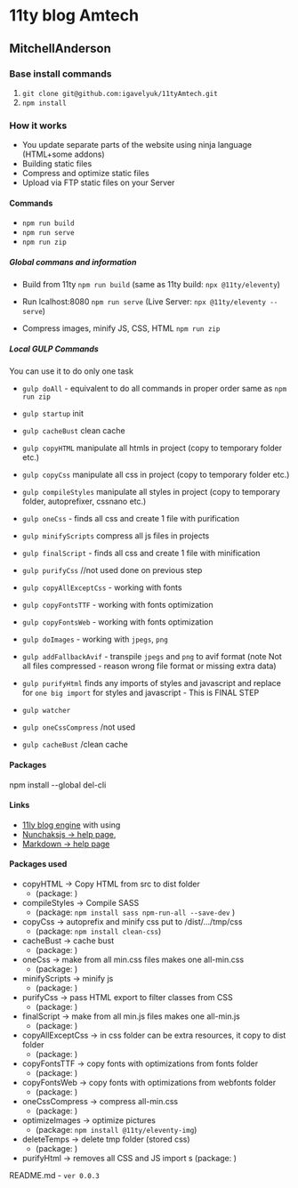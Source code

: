 
#  11ty blog Amtech
## MitchellAnderson

### Base install commands
1. `git clone git@github.com:igavelyuk/11tyAmtech.git`
2. `npm install`


### How it works
- You update separate parts of the website using ninja language (HTML+some addons)
- Building static files
- Compress and optimize static files
- Upload via FTP static files on your Server

#### Commands
- `npm run build`
- `npm run serve`
- `npm run zip`

##### Global commans and information

  - Build from 11ty `npm run build` (same as 11ty build: `npx @11ty/eleventy`)

  - Run lcalhost:8080 `npm run serve` (Live Server: `npx @11ty/eleventy --serve`)

  - Compress images, minify JS, CSS, HTML `npm run zip`

##### Local GULP Commands
You can use it to do only one task
 - `gulp doAll` - equivalent to do all commands in proper order same as `npm run zip`
 - `gulp startup` init
 - `gulp cacheBust` clean cache
 - `gulp copyHTML` manipulate all htmls in project (copy to temporary folder etc.)
 - `gulp copyCss` manipulate all css in project (copy to temporary folder etc.)
 - `gulp compileStyles` manipulate all styles in project (copy to temporary folder, autoprefixer, cssnano etc.)
 - `gulp oneCss` - finds all css and create 1 file with purification
 - `gulp minifyScripts` compress all js files in projects
 - `gulp finalScript` - finds all css and create 1 file with minification
 - `gulp purifyCss` //not used done on previous step

 - `gulp copyAllExceptCss` - working with fonts
 - `gulp copyFontsTTF` - working with fonts optimization
 - `gulp copyFontsWeb` - working with fonts optimization

 - `gulp doImages` - working with `jpegs`, `png`
 - `gulp addFallbackAvif` - transpile `jpegs` and `png` to avif format (note Not all files compressed - reason wrong file format or missing extra data)
 - `gulp purifyHtml` finds any imports of styles and javascript and replace for `one big import` for styles and javascript - This is FINAL STEP

 - `gulp watcher`
 - `gulp oneCssCompress` /not used
 - `gulp cacheBust` /clean cache


#### Packages
npm install --global del-cli

#### Links

- [11ly blog engine](https://www.11ty.dev/docs/)
with using
- [Nunchaksjs -> help page](https://mozilla.github.io/nunjucks/),
- [Markdown -> help page](https://www.markdownguide.org/basic-syntax/)

#### Packages used

- copyHTML -> Copy HTML from src to dist folder
  - (package: )
- compileStyles -> Compile SASS
  - (package: `npm install sass npm-run-all --save-dev` )
- copyCss -> autoprefix and minify css put to /dist/.../tmp/css
  - (package: `npm install clean-css`)
- cacheBust -> cache bust
  - (package: )
- oneCss -> make from all min.css files makes one all-min.css
  - (package: )
- minifyScripts -> minify js
  - (package: )
- purifyCss -> pass HTML export to filter classes from CSS
  - (package: )
- finalScript -> make from all min.js files makes one all-min.js
  - (package: )
- copyAllExceptCss -> in css folder can be extra resources, it copy to dist folder
  - (package: )
- copyFontsTTF -> copy fonts with optimizations from fonts folder
  - (package: )
- copyFontsWeb -> copy fonts with optimizations from webfonts folder
  - (package: )
- oneCssCompress -> compress all-min.css
  - (package: )
- optimizeImages -> optimize pictures
  - (package: `npm install @11ty/eleventy-img`)
- deleteTemps -> delete tmp folder (stored css)
  - (package: )
- purifyHtml -> removes all CSS and JS import s (package: )

README.md - `ver 0.0.3`
